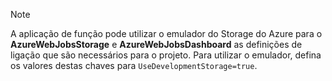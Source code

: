 >[!Note]
> A aplicação de função pode utilizar o emulador do Storage do Azure para o **AzureWebJobsStorage** e **AzureWebJobsDashboard** as definições de ligação que são necessários para o projeto. Para utilizar o emulador, defina os valores destas chaves para `UseDevelopmentStorage=true`. 
